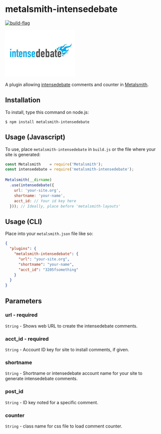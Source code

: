 # metalsmith-intensedebate

[![build-flag](https://travis-ci.org/boaromayo/metalsmith-intensedebate.svg)](https://travis-ci.org/boaromayo/metalsmith-intensedebate)

<img src="/intensedebate-logo.jpg" alt="intensedebate-logo" width="225" height="150" />

A plugin allowing [intensedebate](http://www.intensedebate.com) comments and counter in [Metalsmith](http://metalsmith.io/).

## Installation

To install, type this command on node.js:

    $ npm install metalsmith-intensedebate
  
## Usage (Javascript)

To use, place `metalsmith-intensedebate` in `build.js` or the file where your site is generated:

```js
const Metalsmith    = require('Metalsmith');
const intensedebate = require('metalsmith-intensedebate');

Metalsmith(__dirname)
  .use(intensedebate({
    url: 'your-site.org',
    shortname: 'your-name',
    acct_id: // Your id key here
  })); // Ideally, place before 'metalsmith-layouts'
```

## Usage (CLI)

Place into your `metalsmith.json` file like so:

```json
{
  "plugins": {
    "metalsmith-intensedebate": {
      "url": "your-site.org",
      "shortname": "your-name",
      "acct_id": "3205fsomething"
    }
  }
}
```

## Parameters

### url - required
  ```String``` - Shows web URL to create the intensedebate comments.

### acct_id - required
  ```String``` - Account ID key for site to install comments, if given.

### shortname
  ```String``` - Shortname or intensedebate account name for your site to generate intensedebate comments.

### post_id
 ```String``` - ID key noted for a specific comment.

### counter
 ```String``` - class name for css file to load comment counter.